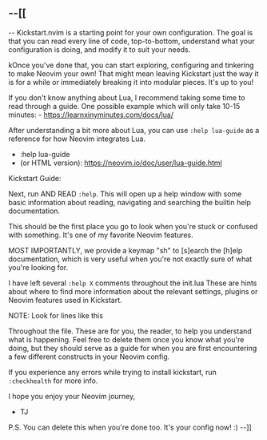 --[[
--
--
Kickstart.nvim is a starting point for your own configuration.
  The goal is that you can read every line of code, top-to-bottom, understand
  what your configuration is doing, and modify it to suit your needs.

  kOnce you've done that, you can start exploring, configuring and tinkering to
  make Neovim your own! That might mean leaving Kickstart just the way it is for a while
  or immediately breaking it into modular pieces. It's up to you!

  If you don't know anything about Lua, I recommend taking some time to read through
  a guide. One possible example which will only take 10-15 minutes:
    - https://learnxinyminutes.com/docs/lua/

  After understanding a bit more about Lua, you can use `:help lua-guide` as a
  reference for how Neovim integrates Lua.
  - :help lua-guide
  - (or HTML version): https://neovim.io/doc/user/lua-guide.html

Kickstart Guide:

Next, run AND READ `:help`.
  This will open up a help window with some basic information
  about reading, navigating and searching the builtin help documentation.

  This should be the first place you go to look when you're stuck or confused
  with something. It's one of my favorite Neovim features.

  MOST IMPORTANTLY, we provide a keymap "<space>sh" to [s]earch the [h]elp documentation,
  which is very useful when you're not exactly sure of what you're looking for.

I have left several `:help X` comments throughout the init.lua
  These are hints about where to find more information about the relevant settings,
  plugins or Neovim features used in Kickstart.

 NOTE: Look for lines like this

  Throughout the file. These are for you, the reader, to help you understand what is happening.
  Feel free to delete them once you know what you're doing, but they should serve as a guide
  for when you are first encountering a few different constructs in your Neovim config.

If you experience any errors while trying to install kickstart, run `:checkhealth` for more info.

I hope you enjoy your Neovim journey,
- TJ

P.S. You can delete this when you're done too. It's your config now! :)
--]]

